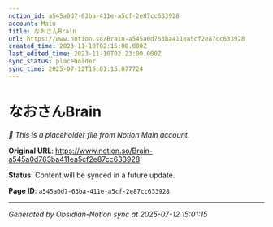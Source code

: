 ```yaml
---
notion_id: a545a0d7-63ba-411e-a5cf-2e87cc633928
account: Main
title: なおさんBrain
url: https://www.notion.so/Brain-a545a0d763ba411ea5cf2e87cc633928
created_time: 2023-11-10T02:15:00.000Z
last_edited_time: 2023-11-10T02:23:00.000Z
sync_status: placeholder
sync_time: 2025-07-12T15:01:15.077724
---
```


# なおさんBrain

*🔄 This is a placeholder file from Notion Main account.*

**Original URL**: https://www.notion.so/Brain-a545a0d763ba411ea5cf2e87cc633928

**Status**: Content will be synced in a future update.

**Page ID**: `a545a0d7-63ba-411e-a5cf-2e87cc633928`

---

*Generated by Obsidian-Notion sync at 2025-07-12 15:01:15*
